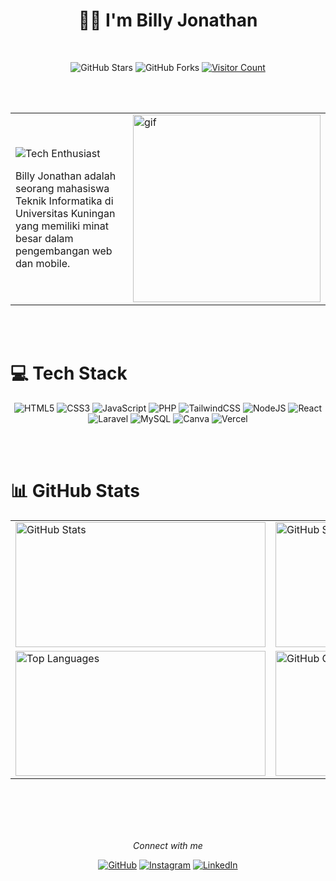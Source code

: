 <h1 align="center">🏄‍♂ I'm Billy Jonathan</h1>
<br>
<div align="center">
  
![GitHub Stars](https://img.shields.io/github/stars/BillyJonathan29?style=for-the-badge&logo=github&logoColor=white)
![GitHub Forks](https://img.shields.io/github/followers/BillyJonathan29?style=for-the-badge&logo=github&logoColor=white)
[![Visitor Count](https://img.shields.io/badge/Visitors%20Count-172%2B-%23FF5733?style=for-the-badge&logo=github&logoColor=white)](https://visitcount.itsvg.in)
</div>
<br>
<br>
<table>
  <tr>
    <td style="vertical-align: middle; width: 60%;">

  ![Tech Enthusiast](https://img.shields.io/badge/Tech%20Enthusiast-%2300C4CC?style=for-the-badge&logo=computer&logoColor=white)  
  <p>
    Billy Jonathan adalah seorang mahasiswa Teknik Informatika di Universitas Kuningan yang memiliki minat besar dalam pengembangan web dan mobile.
  </p>


  </td>
    <td style="vertical-align: middle; width: 40%;">
      <img src="https://media1.tenor.com/m/8A-EI2SRwTAAAAAC/glitch-crypto.gif" width="300" alt="gif" />
    </td>
  </tr>
</table>
<br>
<br>

# 💻 Tech Stack
<div align="center">

![HTML5](https://img.shields.io/badge/html5-%23E34F26.svg?style=for-the-badge&logo=html5&logoColor=white)
![CSS3](https://img.shields.io/badge/css3-%231572B6.svg?style=for-the-badge&logo=css3&logoColor=white)
![JavaScript](https://img.shields.io/badge/javascript-%23323330.svg?style=for-the-badge&logo=javascript&logoColor=%23F7DF1E)
![PHP](https://img.shields.io/badge/php-%23777BB4.svg?style=for-the-badge&logo=php&logoColor=white)
![TailwindCSS](https://img.shields.io/badge/tailwindcss-%2338B2AC.svg?style=for-the-badge&logo=tailwind-css&logoColor=white) 
![NodeJS](https://img.shields.io/badge/node.js-6DA55F?style=for-the-badge&logo=node.js&logoColor=white)
![React](https://img.shields.io/badge/react-%2320232a.svg?style=for-the-badge&logo=react&logoColor=%2361DAFB)  
![Laravel](https://img.shields.io/badge/laravel-%23FF2D20.svg?style=for-the-badge&logo=laravel&logoColor=white) 
![MySQL](https://img.shields.io/badge/mysql-4479A1.svg?style=for-the-badge&logo=mysql&logoColor=white)
![Canva](https://img.shields.io/badge/Canva-%2300C4CC.svg?style=for-the-badge&logo=Canva&logoColor=white) 
![Vercel](https://img.shields.io/badge/vercel-%23000000.svg?style=for-the-badge&logo=vercel&logoColor=white) 
</div>
<br>
<br>

# 📊 GitHub Stats

<table align="center">
  <tr>
    <td>
      <img src="https://github-readme-stats.vercel.app/api?username=BillyJonathan29&theme=transparent&hide_border=true&include_all_commits=true&count_private=false" alt="GitHub Stats" style="width: 400px; height: 200px;">
    </td>
   <td>
  <img src="https://github-readme-streak-stats.herokuapp.com/?user=BillyJonathan29&theme=transparent&hide_border=true" 
       alt="GitHub Streak Stats" 
       style="width: 400px; height: 200px;">
</td>
  </tr>
  <tr>
    <td>
      <img src="https://github-readme-stats.vercel.app/api/top-langs/?username=BillyJonathan29&theme=transparent&hide_border=true&include_all_commits=true&count_private=false&layout=compact" alt="Top Languages" style="width: 400px; height: 200px;">
    </td>
    <td>
      <img src="https://github-contributor-stats.vercel.app/api?username=BillyJonathan29&limit=5&theme=transparent&combine_all_yearly_contributions=true" alt="GitHub Contributor Stats" style="width: 400px; height: 200px;">
    </td>
  </tr>
</table>
<br>
<br>
<br>
<br>




<!-- Footer -->

<div align="center">

*Connect with me*

[![GitHub](https://img.shields.io/badge/GitHub-%23121011.svg?style=for-the-badge&logo=github&logoColor=white)](https://github.com/BillyJonathan29)
[![Instagram](https://img.shields.io/badge/Instagram-%23E4405F.svg?style=for-the-badge&logo=instagram&logoColor=white)](https://instagram.com/billyjonathan.__)
[![LinkedIn](https://img.shields.io/badge/LinkedIn-%230077B5.svg?style=for-the-badge&logo=linkedin&logoColor=white)](https://www.linkedin.com/in/BillyJonathan)

</div>
